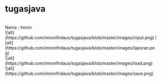 # tugasjava
<br>
Nama : Imron
<br>
![alt](https://github.com/imronfirdaus/tugasjava/blob/master/images/input.png)
![alt](https://github.com/imronfirdaus/tugasjava/blob/master/images/laporan.png)
<br>
![alt](https://github.com/imronfirdaus/tugasjava/blob/master/images/load.png)
<br>
![alt](https://github.com/imronfirdaus/tugasjava/blob/master/images/save.png)
<br>
